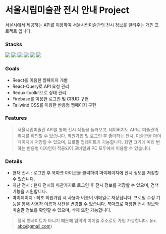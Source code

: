 # 서울시립미술관 전시 안내 Project

서울시에서 제공하는 API를 이용하여 서울시립미술관의 전시 정보를 알려주는 개인 프로젝트 입니다.

### Stacks

<img src="https://img.shields.io/badge/JavaScript-F7DF1E?style=flat-square&logo=JavaScript&logoColor=white"/> <img src="https://img.shields.io/badge/React-61DAFB?style=flat-square&logo=React&logoColor=white"/> <img src="https://img.shields.io/badge/React Query-FF4154?style=flat-square&logo=React Query&logoColor=white"/> <img src="https://img.shields.io/badge/Redux Toolkit-764ABC?style=flat-square&logo=Redux&logoColor=white"/> <img src="https://img.shields.io/badge/Firebase-FFCA28?style=flat-square&logo=Firebase&logoColor=white"/> <img src="https://img.shields.io/badge/Tailwind CSS-06B6D4?style=flat-square&logo=Tailwind CSS&logoColor=white"/>

### Goals

- React를 이용한 웹페이지 개발
- React-Query로 API 요청 관리
- Redux-toolkit으로 상태 관리
- Firebase를 이용한 로그인 및 CRUD 구현
- Tailwind CSS를 이용한 반응형 웹페이지 구현

### Features

> 서울시립미술관 API를 통해 전시 작품을 둘러보고, 네이버지도 API로 미술관의 위치를 확인할 수 있습니다. 회원가입 및 로그인 후 좋아하는 전시, 미술관을 마이페이지에 저장할 수 있으며, 프로필 업데이트가 가능합니다. 화면 크기에 따라 변하는 반응형 디자인이 적용되어 모바일과 PC 모두에서 이용할 수 있습니다.

### Details

- 현재 전시 : 로그인 후 북마크 아이콘을 클릭하여 마이페이지에 전시 정보를 저장할 수 있습니다.
- 지난 전시 : 현재 전시와 마찬가지로 로그인 후 전시 정보를 저장할 수 있으며, 검색 기능을 지원합니다.
- 마이페이지 : 최초 회원가입 시 사용자 이름이 이메일로 저장됩니다. 프로필 수정 기능을 통해 사용자 이름과 사진을 변경할 수 있습니다. 북마크로 저장한 전시 정보와 미술관 정보를 확인할 수 있으며, 삭제 또한 가능합니다.

> 정식 웹사이트가 아니기 때문에 임의의 이메일 주소로도 가입 가능합니다. (ex. abc@gmail.com)
